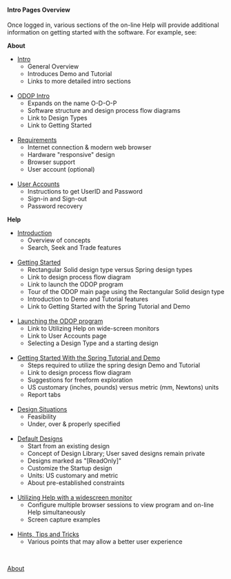 #### Intro Pages Overview

Once logged in, various sections of the on-line Help will provide additional information on getting started with the software.
For example, see:  

**About**
*  [Intro](Intro.html)  
   + General Overview
   + Introduces Demo and Tutorial
   + Links to more detailed intro sections   
&nbsp;
*  [ODOP Intro](ODOPintro.html)  
   + Expands on the name O-D-O-P
   + Software structure and design process flow diagrams
   + Link to Design Types
   + Link to Getting Started  
&nbsp;
*  [Requirements](requirements.html)  
   + Internet connection & modern web browser
   + Hardware "responsive" design
   + Browser support
   + User account (optional)   
&nbsp;
*  [User Accounts](userAccounts.html)  
   + Instructions to get UserID and Password
   + Sign-in and Sign-out
   + Password recovery

**Help**
*  [Introduction](/docs/Help/introduction.html)  
   + Overview of concepts
   + Search, Seek and Trade features   
&nbsp;
*  [Getting Started](/docs/Help/gettingStarted.html)  
   + Rectangular Solid design type versus Spring design types
   + Link to design process flow diagram
   + Link to launch the ODOP program
   + Tour of the ODOP main page using the Rectangular Solid design type
   + Introduction to Demo and Tutorial features
   + Link to Getting Started with the Spring Tutorial and Demo  
&nbsp;
*  [Launching the ODOP program](/docs/Help/launchODOP.html)  
   + Link to Utilizing Help on wide-screen monitors
   + Link to User Accounts page
   + Selecting a Design Type and a starting design  
&nbsp;
*  [Getting Started With the Spring Tutorial and Demo](/docs/Help/gettingStartedSpring.html)  
   + Steps required to utilize the spring design Demo and Tutorial
   + Link to design process flow diagram
   + Suggestions for freeform exploration
   + US customary (inches, pounds) versus metric (mm, Newtons) units
   + Report tabs   
&nbsp;
*  [Design Situations](/docs/Help/designSituations.html)
   + Feasibility
   + Under, over & properly specified   
&nbsp;
*  [Default Designs](/docs/Help/defaultDesigns.html)
   + Start from an existing design
   + Concept of Design Library; User saved designs remain private
   + Designs marked as "[ReadOnly]"   
   + Customize the Startup design
   + Units: US customary and metric
   + About pre-established constraints   
&nbsp;
*  [Utilizing Help with a widescreen monitor](/docs/Help/wideScreen.html)
   + Configure multiple browser sessions to view program and on-line Help simultaneously 
   + Screen capture examples   
&nbsp;
*  [Hints, Tips and Tricks](/docs/Help/htt.html)
   + Various points that may allow a better user experience    
   
&nbsp;

[About](/docs/About)   
